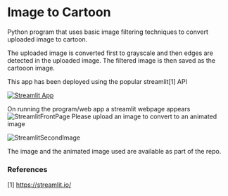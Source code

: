 # Image to Cartoon

Python program that uses basic image filtering techniques to convert uploaded image to cartoon.

The uploaded image is converted first to grayscale and then edges are detected in the uploaded image.
The filtered image is then saved as the cartooon image.

This app has been deployed using the popular streamlit[1] API

[![Streamlit App](https://static.streamlit.io/badges/streamlit_badge_black_white.svg)](https://share.streamlit.io/adarsh-g-s/image2cartoon/ImageToCartoon.py)

On running the program/web app a streamlit webpage appears
![StreamlitFrontPage](https://user-images.githubusercontent.com/26891940/116975949-bed10600-acc0-11eb-9c85-9455563559e8.PNG)
Please upload an image to convert to an animated image

![StreamlitSecondImage](https://user-images.githubusercontent.com/26891940/116976050-e4f6a600-acc0-11eb-8c14-d82bf2171ba2.PNG)

The image and the animated image used are available as part of the repo.


### References
[1] https://streamlit.io/